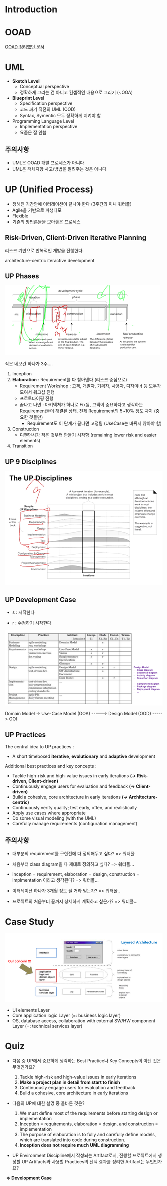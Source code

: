 Introduction
====



# OOAD

[OOAD 정리했던 문서 ](../01_OOP/03_Object-Oriented-Development.md)



# UML

- **Sketch Level**
  - Conceptual perspective
  - 정확하게 그리는 건 아니고 컨셉적인 내용으로 그리기 (~OOA)
- **Blueprint Level**
  - Specification perspective
  - 코드 짜기 직전의 UML (OOD)
  - Syntax, Symentic 모두 정확하게 지켜야 함
- Programming Language Level
  - Implementation perspective
  - 요즘은 잘 안씀

## 주의사항

- UML은 OOAD 개발 프로세스가 아니다
- UML은 객체지향 사고/방법을 알려주는 것은 아니다



# UP (Unified Process)

- 정해진 기간안에 이터레이션이 끝나야 한다 (3주간의 미니 워터폴)
- Agile을 기반으로 파생디모
- Flexible
- 기존의 방법론들을 모아놓은 프로세스



## Risk-Driven, Client-Driven Iterative Planning

리스크 기반으로 반복적인 개발을 진행한다.

architecture-centric iteractive development



## UP Phases

![](./images/01_01_UP_Phases.png)

작은 네모칸 하나가 3주....

1. Inception
2. **Elaboration** : Requirement를 다 찾아낸다 (리스크 중심으로)
   - Requirement Workshop : 고객, 개발자, 기획자, 사용자, 디자이너 등 모두가 모여서 워크샵 진행
   - 프로토타이핑 진행
   - 끝나고 나면 : 아키텍처가 하나로 Fix됨, 고객이 중요하다고 생각하는 Requirement들이 해결된 상태. 전체 Requirement의 5~10% 정도 차지 (중요한 것들만)
     - Requirement도 이 단계가 끝나면 고정됨 (UseCase는 바뀌지 않아야 함)
3. Construction
   - 디펜던시가 적은 것부터 만들기 시작함 (remaining lower risk and easier elements)
4. Transition



## UP 9 Disciplines

![](./images/01_02_UP_Disciplines.png)

## UP Development Case

- s : 시작한다 

- r : 수정하기 시작한다 

![](./images/01_03_UP_Development_Case.png)

Domain Model -> Use-Case Model (OOA) -----> Design Model (OOD) -----> OOI



## UP Practices

The central idea to UP practices :

- A short timeboxed **iterative**, **evolutionary** and **adaptive** development


Additional best practices and key concepts : 

- Tackle high-risk and high-value issues in early iterations **(→ Risk-driven, Client-driven)**
- Continuously engage users for evaluation and feedback **(→ Client-driven)**
- Build a cohesive, core architecture in early iterations **(→ Architecture-centric)**
- Continuously verify quality; test early, often, and realistically
- Apply use cases where appropriate
- Do some visual modeling (with the UML)
- Carefully manage requirements (configuration management)



## 주의사항

- 대부분의 requirement를 구현전에 다 정의해두고 싶다? => 워터폴
- 처음부터 class diagram을 다 제대로 정의하고 싶다? => 워터폴...
- inception = requirement, elaboration = design, construction = implmentation 이라고 생각된다? => 워터폴...

- 이터레이션 하나가 3개월 정도 될 거라 믿는가? => 워터폴..
- 프로젝트의 처음부터 끝까지 상세하게 계획하고 싶은가? => 워터폴...



# Case Study

![](./images/01_04_UP_CaseStudy.png)

- UI elements Layer
- Core application logic Layer (=: business logic layer) 
- OS, database access, collaboration with external SW/HW component Layer (=: technical services layer)



# Quiz

- 다음 중 UP에서 중요하게 생각하는 Best Practice나 Key Concepts이 아닌 것은 무엇인가요?

  1. Tackle high-risk and high-value issues in early iterations
  2. **Make a project plan in detail from start to finish**
  3. Continuously engage users for evaluation and feedback
  4. Build a cohesive, core architecture in early iterations

  

- 다음의 UP에 대한 설명 중 올바른 것은?

  1. We must define most of the requirements before starting design or implementation
  2. Inception = requirements, elaboration = design, and construction = implementation
  3. The purpose of elaboration is to fully and carefully define models, which are translated into code during construction.
  4. **Inception does not require much UML diagramming**

  

- UP Environment Discipline에서 작성되는 Artifact로서, 진행할 프로젝트에서 생성할 UP Artifacts와 사용할 Practices의 선택 결과를 정리한 Artifact는 무엇인가요?

​		**=> Development Case**

